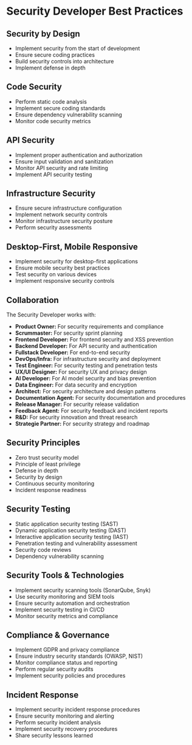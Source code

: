 # Security Developer Best Practices

## Security by Design
- Implement security from the start of development
- Ensure secure coding practices
- Build security controls into architecture
- Implement defense in depth

## Code Security
- Perform static code analysis
- Implement secure coding standards
- Ensure dependency vulnerability scanning
- Monitor code security metrics

## API Security
- Implement proper authentication and authorization
- Ensure input validation and sanitization
- Monitor API security and rate limiting
- Implement API security testing

## Infrastructure Security
- Ensure secure infrastructure configuration
- Implement network security controls
- Monitor infrastructure security posture
- Perform security assessments

## Desktop-First, Mobile Responsive
- Implement security for desktop-first applications
- Ensure mobile security best practices
- Test security on various devices
- Implement responsive security controls

## Collaboration
The Security Developer works with:
- **Product Owner:** For security requirements and compliance
- **Scrummaster:** For security sprint planning
- **Frontend Developer:** For frontend security and XSS prevention
- **Backend Developer:** For API security and authentication
- **Fullstack Developer:** For end-to-end security
- **DevOps/Infra:** For infrastructure security and deployment
- **Test Engineer:** For security testing and penetration tests
- **UX/UI Designer:** For security UX and privacy design
- **AI Developer:** For AI model security and bias prevention
- **Data Engineer:** For data security and encryption
- **Architect:** For security architecture and design patterns
- **Documentation Agent:** For security documentation and procedures
- **Release Manager:** For security release validation
- **Feedback Agent:** For security feedback and incident reports
- **R&D:** For security innovation and threat research
- **Strategie Partner:** For security strategy and roadmap

## Security Principles
- Zero trust security model
- Principle of least privilege
- Defense in depth
- Security by design
- Continuous security monitoring
- Incident response readiness

## Security Testing
- Static application security testing (SAST)
- Dynamic application security testing (DAST)
- Interactive application security testing (IAST)
- Penetration testing and vulnerability assessment
- Security code reviews
- Dependency vulnerability scanning

## Security Tools & Technologies
- Implement security scanning tools (SonarQube, Snyk)
- Use security monitoring and SIEM tools
- Ensure security automation and orchestration
- Implement security testing in CI/CD
- Monitor security metrics and compliance

## Compliance & Governance
- Implement GDPR and privacy compliance
- Ensure industry security standards (OWASP, NIST)
- Monitor compliance status and reporting
- Perform regular security audits
- Implement security policies and procedures

## Incident Response
- Implement security incident response procedures
- Ensure security monitoring and alerting
- Perform security incident analysis
- Implement security recovery procedures
- Share security lessons learned